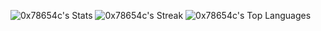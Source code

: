 <!--
**0x78654C/0x78654C** is a ✨ _special_ ✨ repository because its `README.md` (this file) appears on your GitHub profile.

Here are some ideas to get you started:

- 🔭 I’m currently working on ...
- 🌱 I’m currently learning ...
- 👯 I’m looking to collaborate on ...
- 🤔 I’m looking for help with ...
- 💬 Ask me about ...
- 📫 How to reach me: ...
- 😄 Pronouns: ...
- ⚡ Fun fact: ...
![Anurag's GitHub stats](https://github-readme-stats.vercel.app/api?username=0x78654c&show_icons=true&theme=radical)
-->
![0x78654c's Stats](https://github-readme-stats.vercel.app/api?username=0x78654c&theme=vue-dark&show_icons=true&hide_border=true&count_private=true)
![0x78654c's Streak](https://github-readme-streak-stats.herokuapp.com/?user=0x78654c&theme=vue-dark&hide_border=true)
![0x78654c's Top Languages](https://github-readme-stats.vercel.app/api/top-langs/?username=0x78654c&theme=vue-dark&show_icons=true&hide_border=true&layout=compact)

